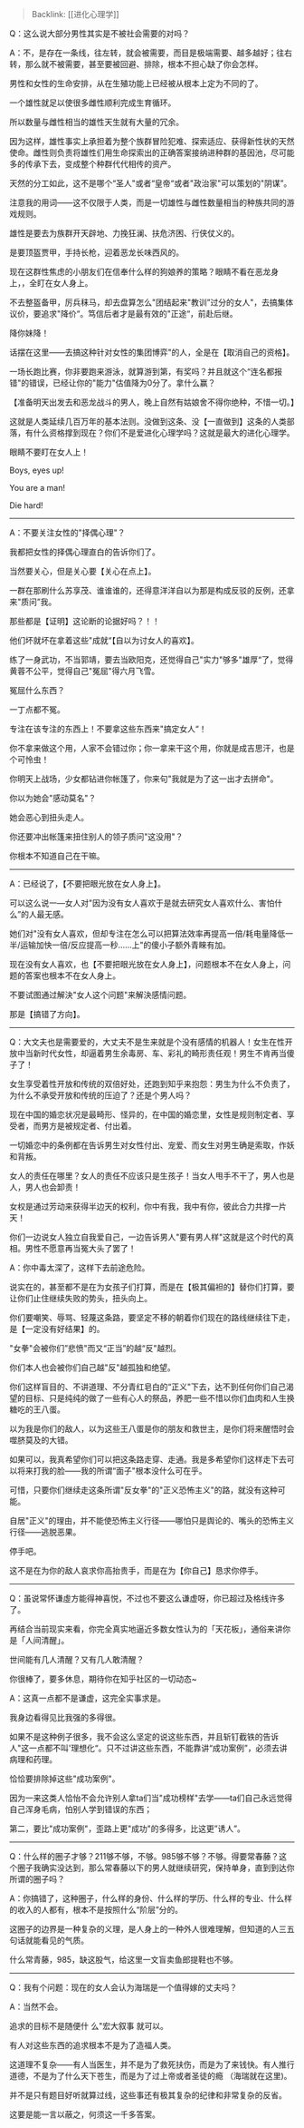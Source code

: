 > Backlink: [[进化心理学]]

Q：这么说大部分男性其实是不被社会需要的对吗？

A：不，是存在一条线，往左转，就会被需要，而目是极端需要、越多越好；往右转，那么就不被需要，甚至要被回避、排除，根本不担心缺了你会怎样。

男性和女性的生命安排，从在生殖功能上已经被从根本上定为不同的了。

一个雄性就足以使很多雌性顺利完成生育循环。

所以数量与雌性相当的雄性天生就有大量的冗余。

因为这样，雄性事实上承担着为整个族群冒险犯难、探索适应、获得新性状的天然使命。雌性则负责将雄性们用生命探索出的正确答案接纳进种群的基因池，尽可能多的传承下去，变成整个种群代代相传的资产。

天然的分工如此，这不是哪个“圣人"或者“皇帝“或者"政治家"可以策划的"阴谋”。

注意我的用词——这不仅限于人类，而是一切雄性与雌性数量相当的种族共同的游戏规则。

雄性是要去为族群开天辟地、力挽狂澜、扶危济困、行侠仗义的。

是要顶盔贾甲，手持长枪，迎着恶龙长味西风的。

现在这群性焦虑的小朋友们在信奉什么样的狗娘养的策略？眼睛不看在恶龙身上，，全盯在女人身上。

不去整盔备甲，厉兵秣马，却去盘算怎么"团结起来"教训”过分的女人"，去搞集体议价，要追求"降价“。笃信后者才是最有效的"正途“，前赴后继。

降你妹降！

话摆在这里——去搞这种针对女性的集团博弈"的人，全是在【取消自己的资格】。

一场长跑比赛，你非要跑来游泳，就算游到第，有奖吗？并且就这个“连名都报错"的错误，已经让你的"能力"估值降为0分了。拿什么赢？

【准备明天出发去和恶龙战斗的男人，晚上自然有姑娘舍不得你绝种，不惜一切。】

这就是人类延续几百万年的基本法则。没做到这条、没【一直做到】这条的人类部落，有什么资格撑到现在？你们不是爱进化心理学吗？这就是最大的进化心理学。

眼睛不要盯在女人上！

Boys, eyes up!

You are a man!

Die hard!

---

A：不要关注女性的"择偶心理"？

我都把女性的择偶心理直白的告诉你们了。

当然要关心，但是关心要【关心在点上】。

一群在那刷什么苏享茂、谁谁谁的，还得意洋洋自以为那是构成反驳的反例，还拿来"质问”我。

那些都是【证明】这论断的论据好吗？！！

他们坏就坏在拿着这些"成就“【自以为讨女人的喜欢】。

练了一身武功，不当郭靖，要去当欧阳克，还觉得自己"实力"够多"雄厚“了，觉得黄蓉不公平，觉得自己"冤屈"得六月飞雪。

冤屈什么东西？

一丁点都不冤。

专注在该专注的东西上！不要拿这些东西来"搞定女人“！

你不拿来做这个用，人家不会错过你；你一拿来干这个用，你就是成吉思汗，也是个可怜虫！

你明天上战场，少女都钻进你帐篷了，你来句"我就是为了这一出才去拼命"。

你以为她会"感动莫名"？

她会恶心到扭头走人。

你还要冲出帐篷来扭住别人的领子质问"这没用"？

你根本不知道自己在干嘛。

---

A：已经说了，【不要把眼光放在女人身上】。

可以这么说一—女人对"因为没有女人喜欢于是就去研究女人喜欢什么、害怕什么”的人最无感。

她们对"没有女人喜欢，但却专注在怎么可以把算法效率再提高一倍/耗电量降低一半/运输加快一倍/反应提高一秒......上"的傻小子额外青睞有加。

现在没有女人喜欢，也【不要把眼光放在女人身上】，问题根本不在女人身上，问题的答案也根本不在女人身上。

不要试图通过解決"女人这个问题"来解決感情问题。

那是【搞错了方向】。

---

Q：大文夫也是需要爱的，大丈夫不是生来就是个没有感情的机器人！女生在性开放中当新时代女性，却逼着男生余毒房、车、彩礼的畸形责任观！男生不肯再当傻子了！

女生享受着性开放和传统的双倍好处，还跑到知乎来抱怨：男生为什么不负责了，为什么不承受开放和传统的压迫了？还是个男人吗？

现在中国的婚恋状况是最畸形、怪异的，在中国的婚恋里，女性是规则制定者、享受者，而男方是被规定者、付出着。

一切婚恋中的条例都在告诉男生对女性付出、宠爱、而女生对男生确是索取，作妖和背叛。

女人的责任在哪里？女人的责任不应该只是生孩子！当女人甩手不干了，男人也是人，男人也会卸责！

女权是通过芳动来获得半边天的权利，你中有我，我中有你，彼此合力共撑一片天！

你们一边说女人独立自我爱自己，一边告诉男人"要有男人样"这就是这个时代的真相。男性不愿意再当冤大头了罢了！

A：你中毒太深了，这样下去前途危险。

说实在的，甚至都不是在为女孩子们打算，而是在【极其偏袒的】替你们打算，要让你们止住继续失败的势头，扭头向上。

你们要嘲笑、辱骂、轻蔑这条路，要坚定不移的朝着你们现在的路线继续往下走，是【一定没有好结果】的。

"女拳"会被你们”悲愤"而又“正当”的越“反"越烈。

你们本人也会被你们自己越"反"越孤独和绝望。

你们这样盲目的、不讲道理、不分青红皂白的“正义"下去，达不到任何你们自己渴望的目标、只是纯纯的做了一些有心人的祭品，养肥一些不惜以你们血肉和人生换糖吃的王八蛋。

以为我是你们的敌人，以为这些王八蛋是你的朋友和救世主，是你们将来醒悟时会噬脐莫及的大错。

如果可以，我真希望你们可以把这条路走穿、走通。我是多希望你们这样走下去可以将来打我的脸——我的所谓“面子"根本没什么可在乎。

可惜，只要你们继续走这条所谓"反女拳"的"正义恐怖主义"的路，就没有这种可能。

自居"正义"的理由，并不能使恐怖主义行径——哪怕只是舆论的、嘴头的恐怖主义行径——逃脱恶果。

停手吧。

这不是在为你的敌人哀求你高抬贵手，而是在为【你自己】恳求你停手。

---

Q：虽说常怀谦虛方能得神喜悦，不过也不要这么谦虚呀，你已超过及格线许多了。

再结合当前现实来看，你完全真实地逼近多数女性认为的「天花板」，通俗来讲你是「人间清醒」。

世间能有几人清醒？又有几人敢清醒？

你很棒了，要多休息，期待你在知乎社区的一切动态~

A：这真一点都不是谦虚，这完全实事求是。

我身边看得见比我强的多得很。

如果不是这种例子很多，我不会这么坚定的说这些东西，并且斩钉截铁的告诉人"这一点都不叫'理想化“。只不过讲这些东西，不能靠讲“成功案例”，必须去讲病理和药理。

恰恰要排除掉这些"成功案例"。

因为一来这类人恰怡不会允许别人拿ta们当"成功榜样"去学——ta们自己永远觉得自己浑身毛病，怕别人学到错误的东西；

第二，要比"成功案例"，歪路上更"成功"的多得多，比这更”诱人”。

---

Q：什么样的圈子才够？211够不够，不够。985够不够？不够。得要常春藤？这个圈子我确实没达到，那么常春藤以下的男人就继续研究，保持单身，直到到达你所谓的圈子吗？

A：你搞错了，这种圈子，什么样的身份、什么样的学历、什么样的专业、什么样的收入的人都有，根本不是按照什么“阶层”分的。

这圈子的边界是一种复杂的义理，是人身上的一种外人很难理解，但知道的人三五句话就能看见的气质。

什么常青藤，985，缺这股气，给这里一文盲卖鱼郎提鞋也不够。

---

Q：我有个问题：现在的女人会认为海瑞是一个值得嫁的丈夫吗？

A：当然不会。

追求的目标不是随便什 么"宏大叙事 就可以。

有人对这些东西的追求根本不是为了造福人类。

这道理不复杂——有人当医生，并不是为了救死扶伤，而是为了来钱快。有人推行道德，不是为了什么天下苍生，而是为了过上帝或者圣徒的瘾 （海瑞就在这里)。

并不是只有题目好听就算过线，这些事还有极其复杂的纪律和非常复杂的反省。

这要是能一言以蔽之，何须这一千多答案。
